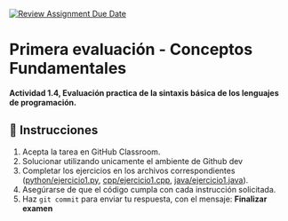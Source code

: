 [![Review Assignment Due Date](https://classroom.github.com/assets/deadline-readme-button-22041afd0340ce965d47ae6ef1cefeee28c7c493a6346c4f15d667ab976d596c.svg)](https://classroom.github.com/a/nAlaNK8W)
# Primera evaluación - Conceptos Fundamentales

**Actividad 1.4, Evaluación practica de la sintaxis básica de los lenguajes de programación.**

## 📝 Instrucciones 
1. Acepta la tarea en GitHub Classroom.  
2. Solucionar utilizando unicamente el ambiente de Github dev
3. Completar los ejercicios en los archivos correspondientes ([python/ejercicio1.py](python/ejercicio1.py), [cpp/ejercicio1.cpp](cpp/ejercicio1.cpp), [java/ejercicio1.java](java/ejercicio1.java)).  
4. Asegúrarse de que el código cumpla con cada instrucción solicitada.  
5. Haz `git commit` para enviar tu respuesta, con el mensaje: **Finalizar examen**


